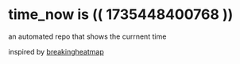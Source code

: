# time_now is (( 1735448400768 ))

an automated repo that shows the currnent time

inspired by [breakingheatmap](https://github.com/breakingheatmap/breakingheatmap)